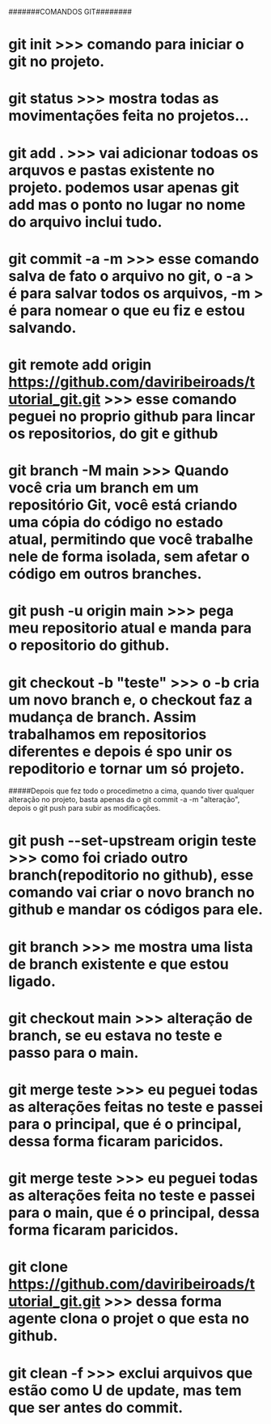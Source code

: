 #######COMANDOS GIT########

# git init >>> comando para iniciar o git no projeto.

# git status >>> mostra todas as movimentações feita no projetos...

# git add . >>> vai adicionar todoas os arquvos e pastas existente no projeto. podemos usar apenas git add <nome do arquivo> mas o ponto no lugar no nome do arquivo inclui tudo.

# git commit -a -m >>> esse comando salva de fato o arquivo no git, o -a > é para salvar todos os arquivos, -m > é para nomear o que eu fiz e estou salvando. 

# git remote add origin https://github.com/daviribeiroads/tutorial_git.git >>> esse comando peguei no proprio github para lincar os repositorios, do git e github

# git branch -M main >>> Quando você cria um branch em um repositório Git, você está criando uma cópia do código no estado atual, permitindo que você trabalhe nele de forma isolada, sem afetar o código em outros branches. 

# git push -u origin main >>> pega meu repositorio atual e manda para o repositorio do github.

# git checkout -b "teste" >>> o -b cria um novo branch e, o checkout faz a mudança de branch. Assim trabalhamos em repositorios diferentes e depois é spo unir os repoditorio e tornar um só projeto.

#####Depois que fez todo o procedimetno a cima, quando tiver qualquer alteração no projeto, basta apenas da o git commit -a -m "alteração", depois o git push para subir as modificações.

# git push --set-upstream origin teste >>> como foi criado outro branch(repoditorio no github), esse comando vai criar o novo branch no github e mandar os códigos para ele.

# git branch >>> me mostra uma lista de branch existente e que estou ligado.

# git checkout main >>> alteração de branch, se eu estava no teste e passo para o main.

# git merge teste >>> eu peguei todas as alterações feitas no teste e passei para o principal, que é o principal, dessa forma ficaram paricidos.

# git merge teste >>> eu peguei todas as alterações feita no teste e passei para o main, que é o principal, dessa forma ficaram paricidos.

# git clone https://github.com/daviribeiroads/tutorial_git.git <novo nome> >>> dessa forma agente clona o projet o que esta no github.

# git clean -f >>> exclui arquivos que estão como U de update, mas tem que ser antes do commit.